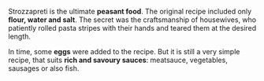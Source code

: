 Strozzapreti is the ultimate **peasant food**. The original recipe included only **flour, water and salt**. The secret was the craftsmanship of housewives, who patiently rolled pasta stripes with their hands and teared them at the desired length.

In time, some **eggs** were added to the recipe. But it is still a very simple recipe, that suits **rich and savoury sauces**: meatsauce, vegetables, sausages or also fish.
